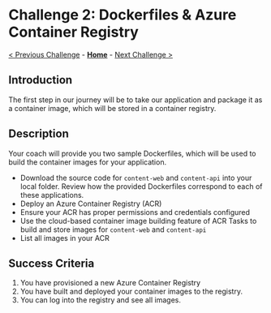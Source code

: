 # Challenge 2: Dockerfiles & Azure Container Registry

[< Previous Challenge](./01-containers.md) - **[Home](../README.md)** - [Next Challenge >](./03-k8sintro.md)


## Introduction

The first step in our journey will be to take our application and package it as a container image, which will be stored in a container registry.

## Description

Your coach will provide you two sample Dockerfiles, which will be used to build the container images for your application.

- Download the source code for `content-web` and `content-api` into your local folder.  Review how the provided Dockerfiles correspond to each of these applications.
- Deploy an Azure Container Registry (ACR)
- Ensure your ACR has proper permissions and credentials configured
- Use the cloud-based container image building feature of ACR Tasks to build and store images for `content-web` and `content-api`
- List all images in your ACR


## Success Criteria

1. You have provisioned a new Azure Container Registry
1. You have built and deployed your container images to the registry.
2. You can log into the registry and see all images.


